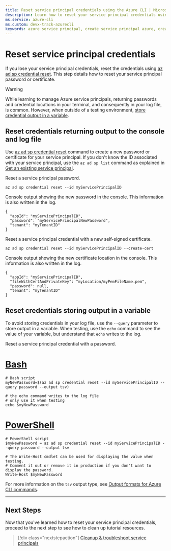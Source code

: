 ```yaml
---
title: Reset service principal credentials using the Azure CLI | Microsoft Docs
description: Learn how to reset your service principal credentials using the Azure CLI.
ms.service: azure-cli
ms.custom: devx-track-azurecli
keywords: azure service principal, create service principal azure, create service principal azure cli
---
```


# Reset service principal credentials

If you lose your service principal credentials, reset the credentials using
[az ad sp credential reset][04]. This step details how to reset your service principal password or
certificate.

> [!WARNING]
> While learning to manage Azure service principals, returning passwords and credential locations in
> your terminal, and consequently in your log file, is common. However, when outside of a testing
> environment, [store credential output in a variable][05].

## Reset credentials returning output to the console and log file

Use [az ad sp credential reset][04] command to create a new password or certificate for your service
principal. If you don't know the ID associated with your service principal, use the `az ad sp list`
command as explained in [Get an existing service principal][01].

Reset a service principal password.

```azurecli-interactive
az ad sp credential reset --id myServicePrincipalID
```

Console output showing the new password in the console. This information is also written in the log.

```output
{
  "appId": "myServicePrincipalID",
  "password": "myServicePrincipalNewPassword",
  "tenant": "myTenantID"
}
```

Reset a service principal credential with a new self-signed certificate.

```azurecli-interactive
az ad sp credential reset --id myServicePrincipalID --create-cert
```

Console output showing the new certificate location in the console. This information is also written
in the log.

```output
{
  "appId": "myServicePrincipalID",
  "fileWithCertAndPrivateKey": "myLocation/myPemFileName.pem",
  "password": null,
  "tenant": "myTenantID"
}
```

## Reset credentials storing output in a variable

To avoid storing credentials in your log file, use the `--query` parameter to store output in a
variable. When testing, use the `echo` command to see the value of your variable, but understand
that `echo` writes to the log.

Reset a service principal credential with a password.

# [Bash](#tab/bash)

```azurecli-interactive
# Bash script
myNewPassword=$(az ad sp credential reset --id myServicePrincipalID --query password --output tsv)

# the echo command writes to the log file
# only use it when testing
echo $myNewPassword
```

# [PowerShell](#tab/powershell)

```azurecli
# PowerShell script
$myNewPassword = az ad sp credential reset --id myServicePrincipalID --query password --output tsv

# The Write-Host cmdlet can be used for displaying the value when testing.
# Comment it out or remove it in production if you don't want to display the password.
Write-Host $myNewPassword
```

For more information on the `tsv` output type, see [Output formats for Azure CLI commands][03].

---

## Next Steps

Now that you've learned how to reset your service principal credentials, proceed to the next step to
see how to clean up tutorial resources.

> [!div class="nextstepaction"]
> [Cleanup & troubleshoot service principals][02]

<!-- link references -->

[01]: ./azure-cli-sp-tutorial-4.md
[02]: ./azure-cli-sp-tutorial-8.md
[03]: ./format-output-azure-cli.md#tsv-output-format
[04]: /cli/azure/ad/sp/credential#az-ad-sp-credential-reset
[05]: #reset-credentials-storing-output-in-a-variable
